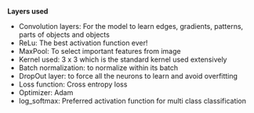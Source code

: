 **Layers used**  

- Convolution layers: For the model to learn edges, gradients, patterns, parts of objects and objects  
- ReLu: The best activation function ever!   
- MaxPool: To select important features from image  
- Kernel used: 3 x 3 which is the standard kernel used extensively  
- Batch normalization: to normalize within its batch  
- DropOut layer: to force all the neurons to learn and avoid overfitting  
- Loss function: Cross entropy loss  
- Optimizer: Adam  
- log_softmax: Preferred activation function for multi class classification  
